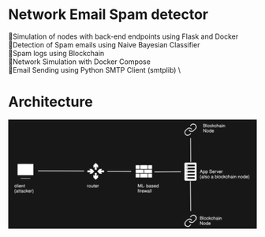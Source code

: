 # Network Email Spam detector
🔺Simulation of nodes with back-end endpoints using Flask and Docker \
🔺Detection of Spam emails using Naive Bayesian Classifier \
🔺Spam logs using Blockchain \
🔺Network Simulation with Docker Compose  \
🔺Email Sending using Python SMTP Client (smtplib) \
# Architecture
![Alt text](Architecture.png)

